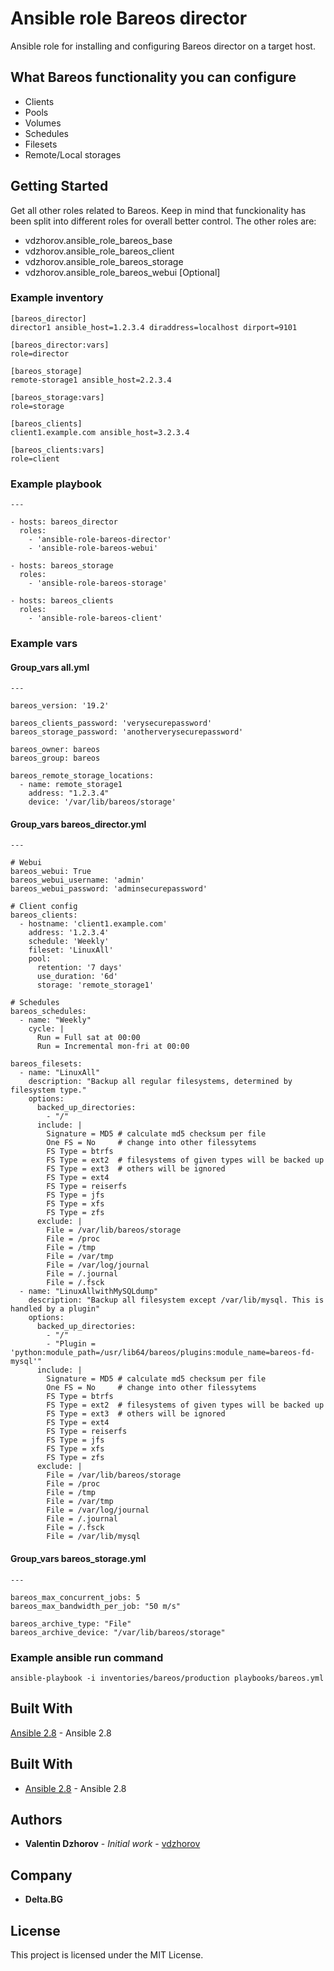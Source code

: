 # Ansible role Bareos director

Ansible role for installing and configuring Bareos director on a target host.

## What Bareos functionality you can configure

* Clients
* Pools
* Volumes
* Schedules
* Filesets
* Remote/Local storages

## Getting Started

Get all other roles related to Bareos. Keep in mind that funckionality has been split into different roles for overall better control. The other roles are:

* vdzhorov.ansible_role_bareos_base
* vdzhorov.ansible_role_bareos_client
* vdzhorov.ansible_role_bareos_storage
* vdzhorov.ansible_role_bareos_webui [Optional]

### Example inventory

```
[bareos_director]
director1 ansible_host=1.2.3.4 diraddress=localhost dirport=9101

[bareos_director:vars]
role=director

[bareos_storage]
remote-storage1 ansible_host=2.2.3.4

[bareos_storage:vars]
role=storage

[bareos_clients]
client1.example.com ansible_host=3.2.3.4

[bareos_clients:vars]
role=client
```

### Example playbook

```
---

- hosts: bareos_director
  roles:
    - 'ansible-role-bareos-director'
    - 'ansible-role-bareos-webui'

- hosts: bareos_storage
  roles:
    - 'ansible-role-bareos-storage'

- hosts: bareos_clients
  roles:
    - 'ansible-role-bareos-client'
```

### Example vars

#### Group_vars all.yml

```
---

bareos_version: '19.2'

bareos_clients_password: 'verysecurepassword'
bareos_storage_password: 'anotherverysecurepassword'

bareos_owner: bareos
bareos_group: bareos

bareos_remote_storage_locations:
  - name: remote_storage1
    address: "1.2.3.4"
    device: '/var/lib/bareos/storage'
```

#### Group_vars bareos_director.yml

```
---

# Webui
bareos_webui: True
bareos_webui_username: 'admin'
bareos_webui_password: 'adminsecurepassword'

# Client config
bareos_clients:
  - hostname: 'client1.example.com'
    address: '1.2.3.4'
    schedule: 'Weekly'
    fileset: 'LinuxAll'
    pool:
      retention: '7 days'
      use_duration: '6d'
      storage: 'remote_storage1'

# Schedules
bareos_schedules:
  - name: "Weekly"
    cycle: |
      Run = Full sat at 00:00
      Run = Incremental mon-fri at 00:00

bareos_filesets:
  - name: "LinuxAll"
    description: "Backup all regular filesystems, determined by filesystem type."
    options:
      backed_up_directories:
        - "/"
      include: |
        Signature = MD5 # calculate md5 checksum per file
        One FS = No     # change into other filessytems
        FS Type = btrfs
        FS Type = ext2  # filesystems of given types will be backed up
        FS Type = ext3  # others will be ignored
        FS Type = ext4
        FS Type = reiserfs
        FS Type = jfs
        FS Type = xfs
        FS Type = zfs
      exclude: |
        File = /var/lib/bareos/storage
        File = /proc
        File = /tmp
        File = /var/tmp
        File = /var/log/journal
        File = /.journal
        File = /.fsck
  - name: "LinuxAllwithMySQLdump"
    description: "Backup all filesystem except /var/lib/mysql. This is handled by a plugin"
    options:
      backed_up_directories:
        - "/"
        - "Plugin = 'python:module_path=/usr/lib64/bareos/plugins:module_name=bareos-fd-mysql'"
      include: |
        Signature = MD5 # calculate md5 checksum per file
        One FS = No     # change into other filessytems
        FS Type = btrfs
        FS Type = ext2  # filesystems of given types will be backed up
        FS Type = ext3  # others will be ignored
        FS Type = ext4
        FS Type = reiserfs
        FS Type = jfs
        FS Type = xfs
        FS Type = zfs
      exclude: |
        File = /var/lib/bareos/storage
        File = /proc
        File = /tmp
        File = /var/tmp
        File = /var/log/journal
        File = /.journal
        File = /.fsck
        File = /var/lib/mysql

```

#### Group_vars bareos_storage.yml

```
---

bareos_max_concurrent_jobs: 5
bareos_max_bandwidth_per_job: "50 m/s"

bareos_archive_type: "File"
bareos_archive_device: "/var/lib/bareos/storage"

```

### Example ansible run command

`ansible-playbook -i inventories/bareos/production playbooks/bareos.yml`

## Built With

 [Ansible 2.8](https://docs.ansible.com/ansible/2.8/index.html) - Ansible 2.8

## Built With

* [Ansible 2.8](https://docs.ansible.com/ansible/latest/roadmap/ROADMAP_2_8.html) - Ansible 2.8

## Authors

* **Valentin Dzhorov** - *Initial work* - [vdzhorov](https://github.com/vdzhorov)

## Company
* **Delta.BG**

## License

This project is licensed under the MIT License.
